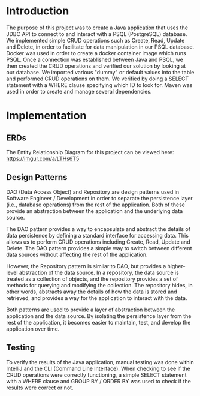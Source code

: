 # Introduction

The purpose of this project was to create a Java application that uses the JDBC API to connect to and interact with a PSQL (PostgreSQL) database. 
We implemented simple CRUD operations such as Create, Read, Update and Delete, in order to facilitate for data manipulation in our PSQL database.
Docker was used in order to create a docker container image which runs PSQL. Once a connection was established between Java and PSQL, we then created
the CRUD operations and verified our solution by looking at our database. We imported various "dummy" or default values into the table and performed
CRUD operations on them. We verified by doing a SELECT statement with a WHERE clause specifying which ID to look for. Maven was used in order to
create and manage several dependencies.

# Implementation
## ERDs

The Entity Relationship Diagram for this project can be viewed here: https://imgur.com/a/LTHs6T5

## Design Patterns
DAO (Data Access Object) and Repository are design patterns used in Software Engineer / Development in order to separate the persistence layer 
(i.e., database operations) from the rest of the application. Both of these provide an abstraction between the application and the underlying data source.

The DAO pattern provides a way to encapsulate and abstract the details of data persistence by defining a standard interface for accessing data.
This allows us to perform CRUD operations including Create, Read, Update and Delete. The DAO pattern provides a simple way to switch between 
different data sources without affecting the rest of the application.

However, the Repository pattern is similar to DAO, but provides a higher-level abstraction of the data source. In a repository, the data source 
is treated as a collection of objects, and the repository provides a set of methods for querying and modifying the collection. 
The repository hides, in other words, abstracts away the details of how the data is stored and retrieved, and provides a way for the application 
to interact with the data.

Both patterns are used to provide a layer of abstraction between the application and the data source. By isolating the persistence layer from the 
rest of the application, it becomes easier to maintain, test, and develop the application over time.

## Testing
To verify the results of the Java application, manual testing was done within IntelliJ and the CLI (Command Line Interface). When checking to see
if the CRUD operations were correctly functioning, a simple SELECT statement with a WHERE clause and GROUP BY / ORDER BY was used to check if the
results were correct or not. 
